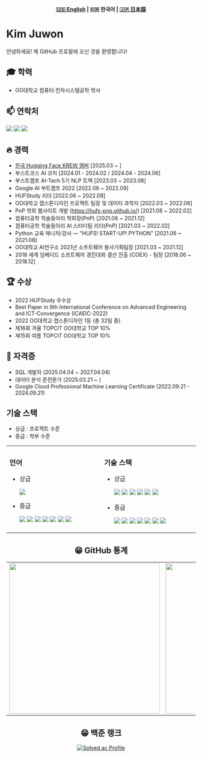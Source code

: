 
<h4 align="center">
    <p>
        <a href="README.md">🇺🇸 English</a> |
        <b>🇰🇷 한국어</b> |
        <a href="README-ja.md">🇯🇵 日本語</a> 
    </p>
</h4>

# Kim Juwon
안녕하세요! 제 GitHub 프로필에 오신 것을 환영합니다!<br>

## 🎓 학력
- OO대학교 컴퓨터·전자시스템공학 학사

## 📫 연락처
<a href="mailto:kjwt1124@hufs.ac.kr" target="_blank"><img src="https://img.shields.io/badge/Gmail-EA4335?style=flat-square&logo=Gmail&logoColor=white"/></a>
<a href="https://www.linkedin.com/in/%EA%B9%80%EC%A3%BC%EC%9B%90/" target="_blank"><img src="https://img.shields.io/badge/LinkedIn-0A66C2?style=flat-square&logo=LinkedIn&logoColor=white"/></a>
<a href="https://uomnf97.tistory.com/" target="_blank"><img src="https://img.shields.io/badge/Tistory-ff822c?style=flat-square&logo=Tistory&logoColor=white"/></a>

## 🔥 경력
- [한국 Hugging Face KREW 멤버](https://hugging-face-krew.github.io/) [2025.03 ~ ]
- 부스트코스 AI 코치 [2024.01 - 2024.02 / 2024.04 - 2024.06]  
- 부스트캠프 AI-Tech 5기 NLP 트랙 [2023.03 ~ 2023.08]  
- Google AI 부트캠프 2022 [2022.06 ~ 2022.09]  
- HUFStudy 리더 [2022.06 ~ 2022.08]  
- OO대학교 캡스톤디자인 프로젝트 팀장 및 데이터 과학자 [2022.03 ~ 2022.06]  
- PnP 학회 웹사이트 개발 (https://hufs-pnp.github.io/) [2021.08 ~ 2022.02]  
- 컴퓨터공학 학술동아리 학회장(PnP) [2021.06 ~ 2021.12]  
- 컴퓨터공학 학술동아리 AI 스터디팀 리더(PnP) [2021.03 ~ 2022.02]  
- Python 교육 매니저/강사 — "HUFS! START-UP! PYTHON" [2021.06 ~ 2021.08]  
- OO대학교 AI연구소 2021년 소프트웨어 봉사기획팀장 [2021.03 ~ 2021.12]  
- 2018 세계 임베디드 소프트웨어 경진대회 결선 진출 (COEX) - 팀장 [2018.06 ~ 2018.12]

## 🏆 수상
- 2022 HUFStudy 우수상  
- Best Paper in 9th International Conference on Advanced Engineering and ICT-Convergence (ICAEIC-2022)
- 2022 OO대학교 캡스톤디자인 1등 (총 32팀 중)  
- 제16회 겨울 TOPCIT OO대학교 TOP 10%  
- 제15회 여름 TOPCIT OO대학교 TOP 10%

## 🪪 자격증
- SQL 개발자 (2025.04.04 ~ 2027.04.04)  
- 데이터 분석 준전문가 (2025.03.21 ~ )  
- Google Cloud Professional Machine Learning Certificate (2022.09.21 - 2024.09.21)

## 기술 스택
- 상급 : 프로젝트 수준  
- 중급 : 학부 수준  

<center>
 <table width="100%">
 
  <td valign="top" width=600>
    <h3>언어</h3>
    <ul>
     <li>상급</li>
      <p>
       <img src="https://img.shields.io/badge/Python-3776AB?style=flat-square&logo=Python&logoColor=white"/>   
      </p>
     <li>중급</li>
      <p>
        <img src="https://img.shields.io/badge/C++-00599C?style=flat-square&logo=c%2B%2B&logoColor=white"/> 
        <img src="https://img.shields.io/badge/C-A8B9CC?style=flat-square&logo=C&logoColor=white"/>
        <img src="https://img.shields.io/badge/Markdown-000000?style=flat-square&logo=Markdown&logoColor=white"/>
        <img src="https://img.shields.io/badge/HTML-E34F26?style=flat-square&logo=HTML5&logoColor=white"/> 
        <img src="https://img.shields.io/badge/CSS-1572B6?style=flat-square&logo=CSS3&logoColor=white"/>
        <img src="https://img.shields.io/badge/JavaScript-F7DF1E?style=flat-square&logo=JavaScripton&logoColor=white"/>
        <img src="https://img.shields.io/badge/Java-007396?style=flat-square&logo=Java&logoColor=white"/>
      </p>
    </ul>
    
  </td>
  <td valign="top" width=600>
    
   <h3>기술 스택</h3>
   <ul>
     <li>상급</li>
      <p>
       <img src="https://img.shields.io/badge/Git-F05032?style=flat-square&logo=Git&logoColor=white"/>
       <img src="https://img.shields.io/badge/GitHub-181717?style=flat-square&logo=GitHub&logoColor=white"/>
       <img src="https://img.shields.io/badge/React-61DAFB?style=flat-square&logo=React&logoColor=white"/>
       <img src="https://img.shields.io/badge/pandas-%23150458?style=flat-square&logo=pandas&logoColor=white"/>
       <img src="https://img.shields.io/badge/scikit--learn-%23F7931?style=flat-square&logo=scikit-learn&logoColor=white"/>
       <img src="https://img.shields.io/badge/numpy-%23013243?style=flat-square&logo=numpy&logoColor=white"/>
      </p>
     <li>중급</li>
      <p>
       <img src="https://img.shields.io/badge/Arduino-00979D?style=flat-square&logo=Arduino&logoColor=white"/>
       <img src="https://img.shields.io/badge/Tailwind CSS-06B6D4?style=flat-square&logo=Tailwind CSS&logoColor=white"/>
       <img src="https://img.shields.io/badge/TensorFlow-%23FF6F00?style=flat-square&logo=Tensorflow&logoColor=white"/>
       <img src="https://img.shields.io/badge/Pytorch-EE4C2C?style=flat-square&logo=Pytorch&logoColor=white"/>
       <img src="https://img.shields.io/badge/mysql-%2300f?style=flat-square&logo=mysql&logoColor=white"/>
       <img src="https://img.shields.io/badge/Docker-2496ED?style=flat-square&logo=Docker&logoColor=white"/>
       <img src="https://img.shields.io/badge/Raspberry Pi-A22846?style=flat-square&logo=RaspberryPi&logoColor=white"/>
    </p>
  </td></table>
<center>  
 
## 😁 GitHub 통계  
<table width="100%">
 <tr>
  <td valign="top" width="50%">
   <img src="https://github-readme-stats.vercel.app/api?username=Kim-Ju-won&hide_border=false&theme=github_dark" width="400">
  </td>
  <td valign="top" width="50%">
   <img src="https://github-readme-stats.vercel.app/api/top-langs/?username=Kim-Ju-won&hide_border=false&theme=github_dark&layout=compact" width="400">
  </td>
 </tr>
</table>  

 ## 😁 백준 랭크
[![Solved.ac Profile](https://mazassumnida.wtf/api/v2/generate_badge?boj=kjwt1124)](https://solved.ac/kjwt1124)
